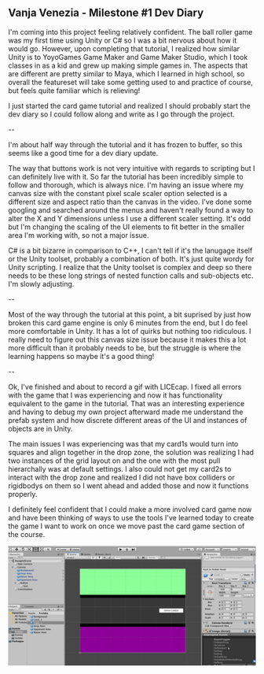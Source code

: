 ## Vanja Venezia - Milestone #1 Dev Diary

I'm coming into this project feeling relatively confident. The ball roller game was my first time using Unity or C# so I was a bit nervous about how it would go. However, upon completing that tutorial, I realized how similar Unity is to YoyoGames Game Maker and Game Maker Studio, which I took classes in as a kid and grew up making simple games in. The aspects that are different are pretty similar to Maya, which I learned in high school, so overall the featureset will take some getting used to and practice of course, but feels quite familiar which is relieving!

I just started the card game tutorial and realized I should probably start the dev diary so I could follow along and write as I go through the project.

--

I'm about half way through the tutorial and it has frozen to buffer, so this seems like a good time for a dev diary update.

The way that buttons work is not very intuitive with regards to scripting but I can definitely live with it. So far the tutorial has been incredibly simple to follow and thorough, which is always nice. I'm having an issue where my canvas size with the constant pixel scale scaler option selected is a different size and aspect ratio than the canvas in the video. I've done some googling and searched around the menus and haven't really found a way to alter the X and Y dimensions unless I use a different scaler setting. It's odd but I'm changing the scaling of the UI elements to fit better in the smaller area I'm working with, so not a major issue.

C# is a bit bizarre in comparison to C++, I can't tell if it's the lanugage itself or the Unity toolset, probably a combination of both. It's just quite wordy for Unity scripting. I realize that the Unity toolset is complex and deep so there needs to be these long strings of nested function calls and sub-objects etc. I'm slowly adjusting.

--

Most of the way through the tutorial at this point, a bit suprised by just how broken this card game engine is only 6 minutes from the end, but I do feel more comfortable in Unity. It has a lot of quirks but nothing too ridiculous. I really need to figure out this canvas size issue because it makes this a lot more difficult than it probably needs to be, but the struggle is where the learning happens so maybe it's a good thing!

--

Ok, I've finished and about to record a gif with LICEcap. I fixed all errors with the game that I was experiencing and now it has functionality equivalent to the game in the tutorial. That was an interesting experience and having to debug my own project afterward made me understand the prefab system and how discrete different areas of the UI and instances of objects are in Unity.

The main issues I was experiencing was that my card1s would turn into squares and align together in the drop zone, the solution was realizing I had two instances of the grid layout on and the one with the most pull hierarchally was at default settings. I also could not get my card2s to interact with the drop zone and realized I did not have box colliders or rigidbodys on them so I went ahead and added those and now it functions properly.

I definitely feel confident that I could make a more involved card game now and have been thinking of ways to use the tools I've learned today to create the game I want to work on once we move past the card game section of the course.

![2d card game gif](cs211m1.gif)